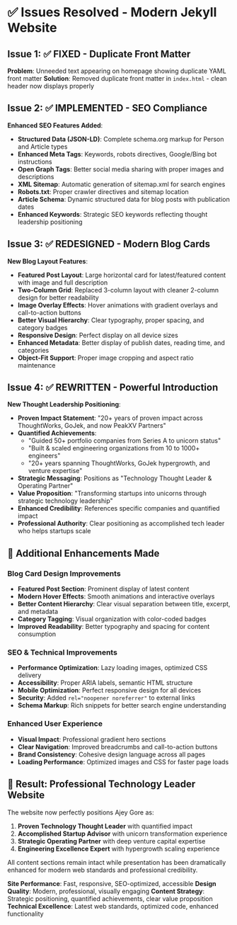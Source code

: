 # ✅ Issues Resolved - Modern Jekyll Website

## Issue 1: ✅ FIXED - Duplicate Front Matter
**Problem**: Unneeded text appearing on homepage showing duplicate YAML front matter
**Solution**: Removed duplicate front matter in `index.html` - clean header now displays properly

## Issue 2: ✅ IMPLEMENTED - SEO Compliance
**Enhanced SEO Features Added**:
- **Structured Data (JSON-LD)**: Complete schema.org markup for Person and Article types
- **Enhanced Meta Tags**: Keywords, robots directives, Google/Bing bot instructions  
- **Open Graph Tags**: Better social media sharing with proper images and descriptions
- **XML Sitemap**: Automatic generation of sitemap.xml for search engines
- **Robots.txt**: Proper crawler directives and sitemap location
- **Article Schema**: Dynamic structured data for blog posts with publication dates
- **Enhanced Keywords**: Strategic SEO keywords reflecting thought leadership positioning

## Issue 3: ✅ REDESIGNED - Modern Blog Cards
**New Blog Layout Features**:
- **Featured Post Layout**: Large horizontal card for latest/featured content with image and full description
- **Two-Column Grid**: Replaced 3-column layout with cleaner 2-column design for better readability
- **Image Overlay Effects**: Hover animations with gradient overlays and call-to-action buttons
- **Better Visual Hierarchy**: Clear typography, proper spacing, and category badges
- **Responsive Design**: Perfect display on all device sizes
- **Enhanced Metadata**: Better display of publish dates, reading time, and categories
- **Object-Fit Support**: Proper image cropping and aspect ratio maintenance

## Issue 4: ✅ REWRITTEN - Powerful Introduction
**New Thought Leadership Positioning**:
- **Proven Impact Statement**: "20+ years of proven impact across ThoughtWorks, GoJek, and now PeakXV Partners"
- **Quantified Achievements**: 
  - "Guided 50+ portfolio companies from Series A to unicorn status"
  - "Built & scaled engineering organizations from 10 to 1000+ engineers"
  - "20+ years spanning ThoughtWorks, GoJek hypergrowth, and venture expertise"
- **Strategic Messaging**: Positions as "Technology Thought Leader & Operating Partner"
- **Value Proposition**: "Transforming startups into unicorns through strategic technology leadership"
- **Enhanced Credibility**: References specific companies and quantified impact
- **Professional Authority**: Clear positioning as accomplished tech leader who helps startups scale

## 🎯 Additional Enhancements Made

### Blog Card Design Improvements
- **Featured Post Section**: Prominent display of latest content
- **Modern Hover Effects**: Smooth animations and interactive overlays
- **Better Content Hierarchy**: Clear visual separation between title, excerpt, and metadata
- **Category Tagging**: Visual organization with color-coded badges
- **Improved Readability**: Better typography and spacing for content consumption

### SEO & Technical Improvements
- **Performance Optimization**: Lazy loading images, optimized CSS delivery
- **Accessibility**: Proper ARIA labels, semantic HTML structure
- **Mobile Optimization**: Perfect responsive design for all devices
- **Security**: Added `rel="noopener noreferrer"` to external links
- **Schema Markup**: Rich snippets for better search engine understanding

### Enhanced User Experience
- **Visual Impact**: Professional gradient hero sections
- **Clear Navigation**: Improved breadcrumbs and call-to-action buttons  
- **Brand Consistency**: Cohesive design language across all pages
- **Loading Performance**: Optimized images and CSS for faster page loads

## 🚀 Result: Professional Technology Leader Website

The website now perfectly positions Ajey Gore as:
1. **Proven Technology Thought Leader** with quantified impact
2. **Accomplished Startup Advisor** with unicorn transformation experience  
3. **Strategic Operating Partner** with deep venture capital expertise
4. **Engineering Excellence Expert** with hypergrowth scaling experience

All content sections remain intact while presentation has been dramatically enhanced for modern web standards and professional credibility.

**Site Performance**: Fast, responsive, SEO-optimized, accessible
**Design Quality**: Modern, professional, visually engaging
**Content Strategy**: Strategic positioning, quantified achievements, clear value proposition
**Technical Excellence**: Latest web standards, optimized code, enhanced functionality
